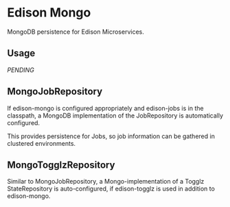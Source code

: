 # Edison Mongo

MongoDB persistence for Edison Microservices.  

## Usage
 
 *PENDING*
 
## MongoJobRepository

If edison-mongo is configured appropriately and edison-jobs is in the classpath, a MongoDB implementation
of the JobRepository is automatically configured.

This provides persistence for Jobs, so job information can be gathered in clustered environments.

## MongoTogglzRepository

Similar to MongoJobRepository, a Mongo-implementation of a Togglz StateRepository is auto-configured, if
edison-togglz is used in addition to edison-mongo.
